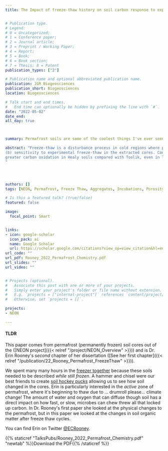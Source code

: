 ```yaml
---
title: The Impact of freeze-thaw history on soil carbon response to experimental freeze-thaw cycles


# Publication type.
# Legend: 
# 0 = Uncategorized; 
# 1 = Conference paper; 
# 2 = Journal article;
# 3 = Preprint / Working Paper; 
# 4 = Report; 
# 5 = Book; 
# 6 = Book section;
# 7 = Thesis; 8 = Patent
publication_types: ["2"]

# Publication name and optional abbreviated publication name.
publication: JGR Biogeosciences
publication_short: Biogeosciences
location: Biogeosciences

# Talk start and end times.
#   End time can optionally be hidden by prefixing the line with `#`.
date: "2022-05-02"
date_end: 
all_day: true



summary: Permafrost soils are some of the coolest things I've ever seen, and the primary author, Dr. Erin Rooney, is showing us all her chemistry skills from the second chapter of her dissertation. If you want to see her first chapter, see her other permafrost paper above that describes some of the *physical* changes to permafrost when it undergoes freeze thaw cycles. But this paper is about the *chemical* changes that occur, and what that could mean for arctic-permafrost nutrient cycling.  

abstract: "Freeze-thaw is a disturbance process in cold regions where permafrost soils are becoming vulnerable to temperature fluctuations above 0°C. Freeze-thaw alters soil physical and biogeochemical properties with implications for carbon persistence and emissions in Arctic landscapes. We examined whether different freeze-thaw histories in two soil systems led to contrasting biogeochemical responses under a laboratory-controlled freeze-thaw incubation. We investigated controls on carbon composition through Fourier- transform ion cyclotron resonance mass spectrometry (FT-ICR-MS) to identify nominal carbon oxidation states and relative abundances of aliphatic-type carbon molecules in both surface and subsurface soils. Soil cores (∼60 cm-depth) were sampled from two sites in Alaskan permafrost landscapes with different in situ freeze-thaw characteristics: Healy (>40 freeze-thaw cycles annually) and Toolik (<15 freeze-thaw cycles annually). FT-ICR-MS was coupled with in situ temperature data and soil properties (i.e., soil texture, mineralogy) to assess (a) differences in soil organic matter composition associated with previous freeze-thaw history and
(b) sensitivity to experimental freeze-thaw in the extracted cores. Control (freeze-only) samples showed
greater carbon oxidation in Healy soils compared with Toolik, even in lower mineral horizons where freeze- thaw history was comparable across both sites. Healy showed the most loss of carbon compounds following experimental freeze-thaw in the lower mineral depths, including a decrease in aliphatics. Toolik soils responded more slowly to freeze-thaw as shown by intermediary carbon oxidation distributed across multiple carbon compound classes. Variations in the response of permafrost carbon chemistry to freeze-thaw is an important factor for predicting changes in soil function as permafrost thaws in high northern latitudes..
"




authors: []
tags: [NEON, Permafrost, Freeze Thaw, Aggregates, Incubations, Porosity, Biomarkers, FT-ICR-MS]

# Is this a featured talk? (true/false)
featured: false

image: 
  focal_point: Smart


links:
- icon: google-scholar 
  icon_pack: ai
  name: Google Scholar
  url: https://scholar.google.com/citations?view_op=view_citation&hl=en&user=miYEsFoAAAAJ&citation_for_view=miYEsFoAAAAJ:-f6ydRqryjwC
url_code: ""
url_pdf: Rooney_2022_Permafrost_Chemistry.pdf
url_slides: ""
url_video: ""


# Projects (optional).
#   Associate this post with one or more of your projects.
#   Simply enter your project's folder or file name without extension.
#   E.g. `projects = ["internal-project"]` references `content/project/deep-learning/index.md`.
#   Otherwise, set `projects = []`.

projects:
- NEON

---
```


#### TLDR   
This paper comes from permafrost (permanently frozen) soil cores out of the ([NEON project]({{< relref "/project/NEON_Overview" >}})) and is Dr. Erin Rooney's *second* chapter of her dissertation ([See her first chapter]({{< relref "/publication/22_Rooney_Permafrost_FreezeThaw" >}})). 

We spent many many hours in the [freezer together](https://twitter.com/AdrianCGallo/status/1010687765820739584?s=20) because these soils needed to be described _while still frozen_. A hammer and chisel were our best friends to create [soil hockey pucks](https://twitter.com/AdrianCGallo/status/1011030301223485440) allowing us to see how soil changed in the cores. Erin is particularly interested in the *active* zone of permafrost, where it's beginning to thaw due to ... drumroll please... climate change! The amount of water and oxygen that can diffuse though soil has a direct impact on how fast, or slow, microbes can chew threw all that locked up carbon. In Dr. Rooney's first paper she looked at the physical changes to the permafrost, but in this paper we looked at the changes in soil organic matter after freeze thaw cycles. 

You can find Erin on Twitter [@ECRooney](https://twitter.com/ECRooney/status/1481047833386307588).


{{% staticref "TalksPubs/Rooney_2022_Permafrost_Chemistry.pdf" "newtab" %}}Download the PDF{{% /staticref %}}
